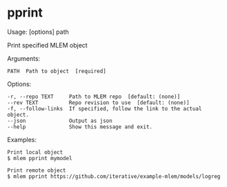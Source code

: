 # pprint

Usage: [options] path

Print specified MLEM object

Arguments:

    PATH  Path to object  [required]

Options:

    -r, --repo TEXT     Path to MLEM repo  [default: (none)]
    --rev TEXT          Repo revision to use  [default: (none)]
    -f, --follow-links  If specified, follow the link to the actual object.
    --json              Output as json
    --help              Show this message and exit.

Examples:

    Print local object
    $ mlem pprint mymodel

    Print remote object
    $ mlem pprint https://github.com/iterative/example-mlem/models/logreg
